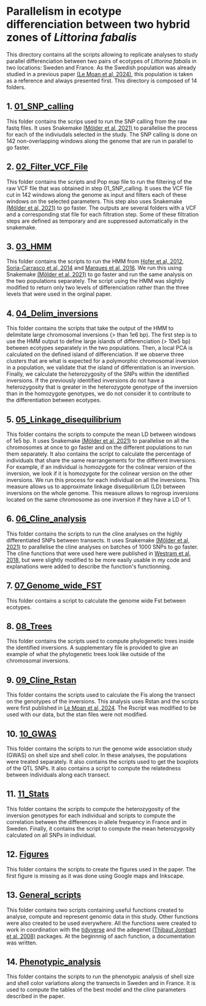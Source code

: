 # Parallelism in ecotype differenciation between two hybrid zones of _Littorina fabalis_


This directory contains all the scripts allowing to replicate analyses to study parallel differenciation between two pairs of ecotypes of _Littorina fabalis_ in two locations: Sweden and France. As the Swedish population was already studied in a previous paper [(Le Moan et al, 2024)](https://academic.oup.com/evlett/advance-article/doi/10.1093/evlett/qrae014/7656805), this population is taken as a reference and always presented first.
This directory is composed of 14 folders.


## 1. [01_SNP_calling](https://github.com/PAJOT-Basile/L_fabalis/tree/main/01_SNP_calling)


This folder contains the scrips used to run the SNP calling from the raw fastq files. It uses Snakemake [(Mölder et al, 2021)](https://doi.org/10.12688/f1000research.29032.2) to parallelise the process for each of the indiviudals selected in the study. The SNP calling is done on 142 non-overlapping windows along the genome that are run in parallel to go faster.


## 2. [02_Filter_VCF_File](https://github.com/PAJOT-Basile/L_fabalis/tree/main/02_Filter_VCF_File)

This folder contains the scripts and Pop map file to run the filtering of the raw VCF file that was obtained in step 01_SNP_calling. It uses the VCF file cut in 142 windows along the genome as input and filters each of these windows on the selected parameters. This step also uses Snakemake [(Mölder et al, 2021)](https://doi.org/10.12688/f1000research.29032.2) to go faster. The outputs are several folders with a VCF and a corresponding stat file for each filtration step. Some of these filtration steps are defined as temporary and are suppressed automatically in the snakemake. 

## 3. [03_HMM](https://github.com/PAJOT-Basile/L_fabalis/tree/main/03_HMM)

This folder contains the scripts to run the HMM from [Hofer et al, 2012](https://github.com/marqueda/HMM-detection-of-genomic-islands/tree/master), [Soria-Carrasco et al, 2014](https://pubmed.ncbi.nlm.nih.gov/24833390/) and [Marques et al, 2016](https://onlinelibrary.wiley.com/doi/full/10.1111/mec.13774). We run this using Snakemake [(Mölder et al, 2021)](https://doi.org/10.12688/f1000research.29032.2) to go faster and run the same analysis on the two populations separately. The script using the HMM was slightly modified to return only two levels of differenciation rather than the three levels that were used in the orginal paper.

## 4. [04_Delim_inversions](https://github.com/PAJOT-Basile/L_fabalis/tree/main/04_Delim_inversions)

This folder contains the scripts that take the output of the HMM to delimitate large chromosomal inversions (> than 1e6 bp). The first step is to use the HMM output to define large islands of differenciation (> 10e5 bp) between ecotypes separately in the two populations. Then, a local PCA is calculated on the defined island of differenciation. If we observe three clusters that are what is expected for a polymorphic chromosomal inversion in a population, we validate that the island of differentiation is an inversion. 
Finally, we calculate the heterozygosity of the SNPs within the identified inversions. If the previously identified inversions do not have a heterozygosity that is greater in the heterozygote genotype of the inversion than in the homozygote genotypes, we do not consider it to contribute to the differentiation between ecotypes.

## 5. [05_Linkage_disequilibrium](https://github.com/PAJOT-Basile/L_fabalis/tree/main/05_Linkage_disequilibrium)

This folder contains the scripts to compute the mean LD between windows of 1e5 bp. It uses Snakemake [(Mölder et al, 2021)](https://doi.org/10.12688/f1000research.29032.2) to parallelise on all the chromosomes at once to go faster and on the different populations to run them separately.
It also contains the script to calculate the percentage of individuals that share the same rearrangements for the different inversions. For example, if an individual is homozygote for the colinear version of the inversion, we look if it is homozygote for the colinear version on the other inversions. We run this process for each individual on all the inversions. This measure allows us to approximate linkage disequilibrium (LD) between inversions on the whole genome. This measure allows to regroup inversions located on the same chromosome as one inversion if they have a LD of 1.

## 6. [06_Cline_analysis](https://github.com/PAJOT-Basile/L_fabalis/tree/main/06_Cline_analysis)

This folder contains the scripts to run the cline analyses on the highly differentiated SNPs between transects. It uses Snakemake [(Mölder et al, 2021)](https://doi.org/10.12688/f1000research.29032.2) to parallelise the cline analyses on batches of 1000 SNPs to go faster. The cline functions that were used here were published in [Westram et al, 2018]( https://doi.org/10.1002/evl3.74), but were slightly modified to be more easily usable in my code and explanations were added to describe the function's functionning.

## 7. [07_Genome_wide_FST](https://github.com/PAJOT-Basile/L_fabalis/tree/main/07_Genome_wide_FST)

This folder contains a script to calculate the genome wide Fst between ecotypes.

## 8. [08_Trees](https://github.com/PAJOT-Basile/L_fabalis/tree/main/08_Trees)

This folder contains the scripts used to compute phylogenetic trees inside the identified inversions. A supplementary file is provided to give an example of what the phylogenetic trees look like outside of the chromosomal inversions.

## 9. [09_Cline_Rstan](https://github.com/PAJOT-Basile/L_fabalis/tree/main/09_Cline_Rstan)

This folder contains the scripts used to calculate the Fis along the transect on the genotypes of the inversions. This analysis uses Rstan and the scripts were first published in [Le Moan et al, 2024](https://doi.org/10.1093/evlett/qrae014). The Rscript was modified to be used with our data, but the stan files were not modified.

## 10. [10_GWAS](https://github.com/PAJOT-Basile/L_fabalis/tree/main/10_GWAS)

This folder contains the scripts to run the genome wide association study (GWAS) on shell size and shell color. In these analyses, the populations were treated separately. It also contains the scripts used to get the boxplots of the QTL SNPs. It also contains a script to compute the relatedness between individuals along each transect.

## 11. [11_Stats](https://github.com/PAJOT-Basile/L_fabalis/tree/main/11_Stats)

This folder contains the scripts to compute the heterozygosity of the inversion genotypes for each individual and scripts to compute the correlation between the differences in allele frequency in France and in Sweden. Finally, it contains the script to compute the mean heterozygosity calculated on all SNPs in individual.

## 12. [Figures](https://github.com/PAJOT-Basile/L_fabalis/tree/main/Figures)

This folder contains the scripts to create the figures used in the paper. The first figure is missing as it was done using Google maps and Inkscape.

## 13. [General_scripts](https://github.com/PAJOT-Basile/L_fabalis/tree/main/General_scripts)

This folder contains two scripts containing useful functions created to analyse, compute and represent genomic data in this study. Other functions were also created to be used everywhere. All the functions were created to work in coordination with the [tidyverse](https://www.tidyverse.org/) and the adegenet [(Thibaut Jombart et al, 2008)](https://pubmed.ncbi.nlm.nih.gov/18397895/) packages.
At the beginnnig of aach function, a documentation was written.

## 14. [Phenotypic_analysis](https://github.com/PAJOT-Basile/L_fabalis/tree/main/Phenotypic_analysis)

This folder contains the scripts to run the phenotypic analysis of shell size and shell color variations along the transects in Sweden and in France. It is used to compute the tables of the best model and the cline parameters described in the paper.

